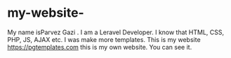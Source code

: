 # my-website-
My name isParvez Gazi . I am a Leravel Developer. I know that HTML, CSS, PHP, JS, AJAX etc. I was make more templates. This is my website https://pgtemplates.com this is my own website. You can see it. 
